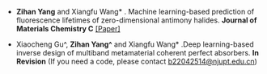 - <strong>Zihan Yang</strong> and Xiangfu Wang* . Machine learning-based prediction of fluorescence lifetimes of zero-dimensional antimony halides. <strong>Journal of Materials Chemistry C</strong> [[Paper]](https://doi.org/10.1039/D5TC00499C)

- Xiaocheng Gu^, <strong>Zihan Yang^</strong> and Xiangfu Wang* .Deep learning-based inverse design of multiband metamaterial coherent perfect absorbers. <strong>In Revision</strong> (If you need a code, please contact b22042514@njupt.edu.cn)

